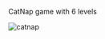 CatNap game with 6 levels

![catnap](https://cloud.githubusercontent.com/assets/7776614/13344587/3860f1c8-dc0c-11e5-802c-428b497f058b.gif)

